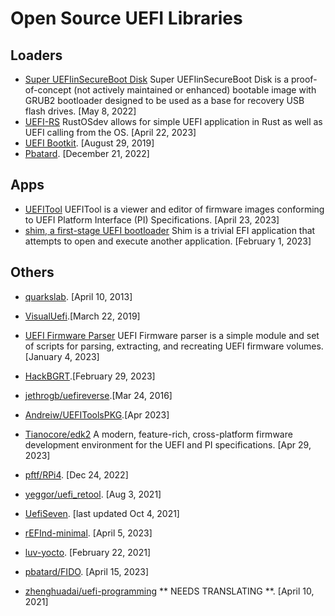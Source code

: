 # Open Source UEFI Libraries

## Loaders
- [Super UEFIinSecureBoot Disk](https://github.com/ValdikSS/Super-UEFIinSecureBoot-Disk) Super UEFIinSecureBoot Disk is a proof-of-concept (not actively maintained or enhanced) bootable image with GRUB2 bootloader designed to be used as a base for recovery USB flash drives. [May 8, 2022]
- [UEFI-RS](https://github.com/rust-osdev/uefi-rs) RustOSdev allows for simple UEFI application in Rust as well as UEFI calling from the OS. [April 22, 2023]
- [UEFI Bootkit](https://github.com/ajkhoury/UEFI-Bootkit). [August 29, 2019]
- [Pbatard](https://github.com/pbatard/uefi-ntfs). [December 21, 2022]

## Apps
- [UEFITool](https://github.com/LongSoft/UEFITool) UEFITool is a viewer and editor of firmware images conforming to UEFI Platform Interface (PI) Specifications. [April 23, 2023]
- [shim, a first-stage UEFI bootloader](https://github.com/rhboot/shim) Shim is a trivial EFI application that attempts to open and execute another application. [February 1, 2023]

## Others

- [quarkslab](https://github.com/quarkslab/dreamboot). [April 10, 2013]

 - [VisualUefi](https://github.com/ionescu007/VisualUefi).[March 22, 2019]
 - [UEFI Firmware Parser](https://github.com/theopolis/uefi-firmware-parser) UEFI Firmware parser is a simple module and set of scripts for parsing, extracting, and recreating UEFI firmware volumes. [January 4, 2023]
 -  [HackBGRT](https://github.com/Metabolix/HackBGRT).[February 29, 2023]
 - [jethrogb/uefireverse](https://github.com/search?p=2&q=UEFI&type=Repositories).[Mar 24, 2016]
  - [Andreiw/UEFIToolsPKG](https://github.com/andreiw/UefiToolsPkg).[Apr 2023]
  - [Tianocore/edk2](https://github.com/tianocore/edk2) A modern, feature-rich, cross-platform firmware development environment for the UEFI and PI specifications.
[Apr 29, 2023]
  - [pftf/RPi4](https://github.com/pftf/RPi4).
[Dec 24, 2022]
  - [yeggor/uefi_retool](https://github.com/yeggor/uefi_retool).
[Aug 3, 2021]
  - [UefiSeven](https://github.com/manatails/uefiseven).
[last updated Oct 4, 2021]
  - [rEFInd-minimal](https://github.com/evanpurkhiser/rEFInd-minimal).
[April 5, 2023]
  - [luv-yocto](https://github.com/intel/luv-yocto).
[February 22, 2021]
  - [pbatard/FIDO](https://github.com/pbatard/Fido).
[April 15, 2023]
  - [zhenghuadai/uefi-programming](https://github.com/zhenghuadai/uefi-programming) ** NEEDS TRANSLATING **.
[April 10, 2021]

